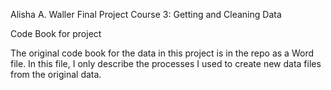 Alisha A. Waller
Final Project
Course 3: Getting and Cleaning Data

Code Book for project

The original code book for the data in this project is in the repo as a Word file.
In this file, I only describe the processes I used to create new data files from the original data. 

